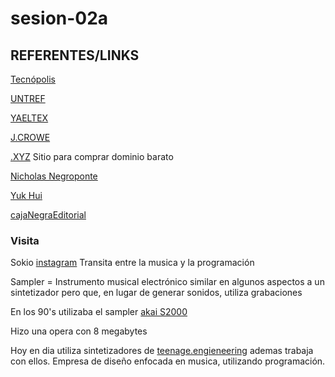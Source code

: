 # sesion-02a

## REFERENTES/LINKS

[Tecnópolis](https://es.wikipedia.org/wiki/Tecnópolis)

[UNTREF](https://untref.edu.ar)

[YAELTEX](https://yaeltex.com)

[J.CROWE](https://www.jcrowe.xyz)

[.XYZ](https://gen.xyz) Sitio para comprar dominio barato

[Nicholas Negroponte](https://es.wikipedia.org/wiki/Nicholas_Negroponte)

[Yuk Hui](https://scholars.cityu.edu.hk/ws/portalfiles/portal/185446872/45522588.pdf)

[cajaNegraEditorial](https://cajanegraeditora.com.ar)

### Visita

Sokio [instagram]([https://www.instagram.com/sokio/?hl=es](https://sokio.studio))
Transita entre la musica y la programación

Sampler = Instrumento musical electrónico similar en algunos aspectos a un sintetizador pero que, en lugar de generar sonidos, utiliza grabaciones

En los 90's utilizaba el sampler [akai S2000](https://www.soundonsound.com/reviews/akai-s2000)

Hizo una opera con 8 megabytes

Hoy en dia utiliza sintetizadores de [teenage.engieneering](https://teenage.engineering) ademas trabaja con ellos.
Empresa de diseño enfocada en musica, utilizando programación.
